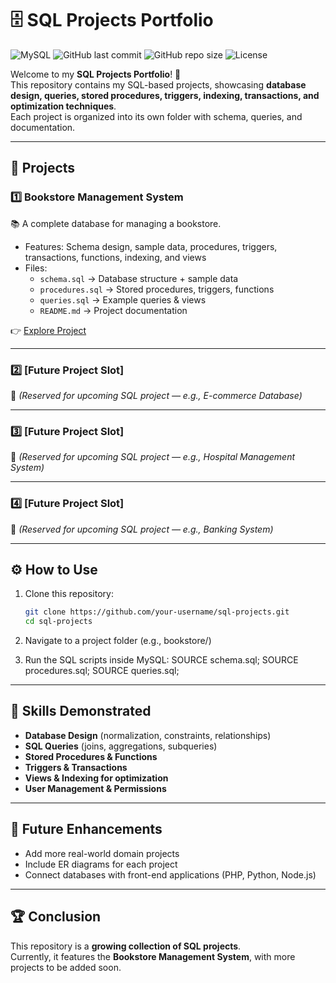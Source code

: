 # 🗄️ SQL Projects Portfolio

![MySQL](https://img.shields.io/badge/Database-MySQL-blue?logo=mysql&logoColor=white) 
![GitHub last commit](https://img.shields.io/github/last-commit/your-username/your-repo-name?color=green) 
![GitHub repo size](https://img.shields.io/github/repo-size/your-username/your-repo-name?color=orange) 
![License](https://img.shields.io/badge/License-MIT-yellow) 


Welcome to my **SQL Projects Portfolio**! 🚀  
This repository contains my SQL-based projects, showcasing **database design, queries, stored procedures, triggers, indexing, transactions, and optimization techniques**.  
Each project is organized into its own folder with schema, queries, and documentation.

---

## 📂 Projects

### 1️⃣ Bookstore Management System
📚 A complete database for managing a bookstore.  
- Features: Schema design, sample data, procedures, triggers, transactions, functions, indexing, and views  
- Files:
  - `schema.sql` → Database structure + sample data  
  - `procedures.sql` → Stored procedures, triggers, functions  
  - `queries.sql` → Example queries & views  
  - `README.md` → Project documentation  

👉 [Explore Project](./bookstore/)

---

### 2️⃣ [Future Project Slot]
📌 *(Reserved for upcoming SQL project — e.g., E-commerce Database)*  

---

### 3️⃣ [Future Project Slot]
📌 *(Reserved for upcoming SQL project — e.g., Hospital Management System)*  

---

### 4️⃣ [Future Project Slot]
📌 *(Reserved for upcoming SQL project — e.g., Banking System)*  

---

## ⚙️ How to Use
1. Clone this repository:  
   ```bash
   git clone https://github.com/your-username/sql-projects.git
   cd sql-projects
2. Navigate to a project folder (e.g., bookstore/)

3. Run the SQL scripts inside MySQL:
    SOURCE schema.sql;
    SOURCE procedures.sql;
    SOURCE queries.sql;

---

## 🎯 Skills Demonstrated
- **Database Design** (normalization, constraints, relationships)  
- **SQL Queries** (joins, aggregations, subqueries)  
- **Stored Procedures & Functions**  
- **Triggers & Transactions**  
- **Views & Indexing for optimization**  
- **User Management & Permissions**  

---

## 🚀 Future Enhancements
- Add more real-world domain projects  
- Include ER diagrams for each project  
- Connect databases with front-end applications (PHP, Python, Node.js)  

---

## 🏆 Conclusion
This repository is a **growing collection of SQL projects**.  
Currently, it features the **Bookstore Management System**, with more projects to be added soon.  


